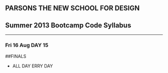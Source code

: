 ## PARSONS THE NEW SCHOOL FOR DESIGN
## Summer 2013 Bootcamp Code Syllabus
-------------------------------------------------------------------

### Fri 16 Aug DAY 15


##FINALS  
* ALL DAY ERRY DAY  
